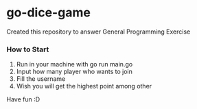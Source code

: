 # go-dice-game
Created this repository to answer General Programming Exercise

### How to Start
1. Run in your machine with go run main.go
2. Input how many player who wants to join
3. Fill the username 
4. Wish you will get the highest point among other

Have fun :D